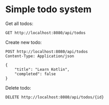 # Simple todo system

Get all todos:
```http request
GET http://localhost:8080/api/todos
```

Create new todo:
```http request
POST http://localhost:8080/api/todos
Content-Type: Application/json

{
    "title": "Learn Kotlin",
    "completed": false
}
```

Delete todo:
```http request
DELETE http://localhost:8080/api/todos/{id}
```